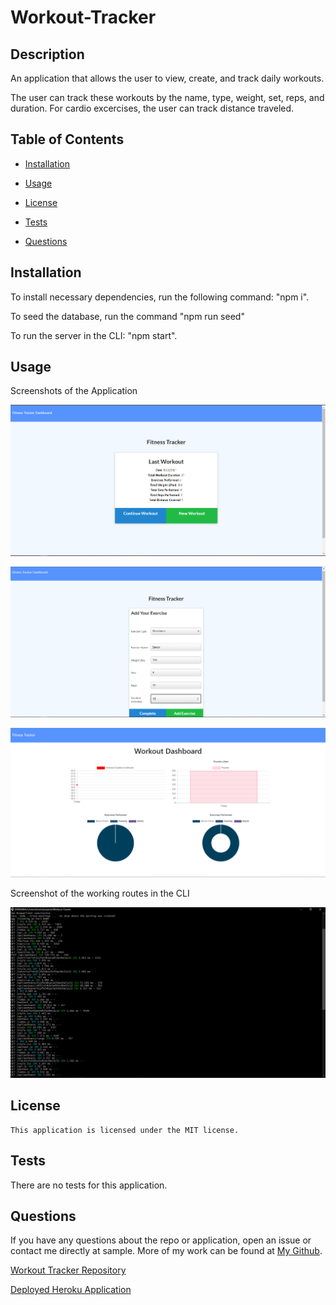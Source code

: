 # Workout-Tracker

## Description

An application that allows the user to view, create, and track daily workouts.

The user can track these workouts by the name, type, weight, set, reps, and duration. For cardio excercises, the user can track distance traveled.

  ## Table of Contents
  
  * [Installation](#installation)
  
  * [Usage](#usage)
  
  * [License](#license)

  * [Tests](#tests)
  
  * [Questions](#questions)
  
  ## Installation
  
  To install necessary dependencies, run the following command: "npm i".

  To seed the database, run the command "npm run seed"

  To run the server in the CLI: "npm start".
  
  
  ## Usage

Screenshots of the Application

  ![Screenshot of Homepage](public/img/fitnesshomepage.PNG)

  ![Screenshot of add excercise page](public/img/fitnessaddexcercise.PNG)

  ![Screenshot of fitness dashboard](public/img/fitnessdashboard.PNG)


Screenshot of the working routes in the CLI


  ![Screenshot of working routes in CLI](public/img/workingroutes.PNG)


  

  ## License
    
    This application is licensed under the MIT license.
    

  ## Tests
  
  There are no tests for this application.
  
      
  ## Questions  

  If you have any questions about the repo or application, open an issue or contact me directly at sample. More of my work can be found at [My Github](https://github.com/brob92993).

  [Workout Tracker Repository](https://github.com/brob92993/Workout-Tracker.git)

  
  [Deployed Heroku Application](https://blooming-savannah-11062.herokuapp.com/)